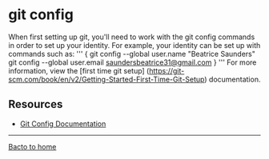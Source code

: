 # git config
When first setting up git, you'll need to work with the git config commands in order to set up your identity. For example, your identity can be set up with commands such as:
'''
{
git config --global user.name "Beatrice Saunders"
 git config --global user.email saundersbeatrice31@gmail.com
 }
  '''
  For more information, view the [first time git setup] (https://git-scm.com/book/en/v2/Getting-Started-First-Time-Git-Setup) documentation.

  ## Resources
  - [Git Config Documentation](https://git-scm.com/docs/git-config) 

  ---
[Bacto to home](../README.md)